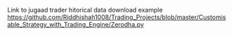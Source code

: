 Link to jugaad trader hitorical data download example
https://github.com/Riddhishah1008/Trading_Projects/blob/master/Customisable_Strategy_with_Trading_Engine/Zerodha.py
